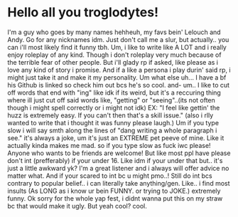 # Hello all you troglodytes!

I'm a guy who goes by many names hehheuh, my favs bein' Lelouch and Andy. Go for any nicknames idm. Just don't call me a slur, but actually.. you can i'll most likely find it funny tbh.
Um, i like to write like A LOT and i really enjoy roleplay of any kind. Though i don't roleplay very much because of the terrible fear of other people. But i'll glady rp if asked, like please as i love any kind of story i promise. And if a like a persona i play durin' said rp, i might just take it and make it my personality. 
Um what else uh... I have a bf his Github is linked so check him out bcs he's so cool. and- um..
I like to cut off words that end with "ing" like idk if its weird, but it's a reccuring thing where ill just cut off said words like, "getting" or "seeing"..(its not often though i might spell correctly or i might not idk)
EX: "I feel like gettin' the huzz is extremely easy. If you can't then that's a skill issue." (also i rlly wanted to write that i thought it was funny please laugh.)
Um if you type slow i will say smth along the lines of "dang writing a whole paragraph i see." it's always a joke, um it's just an EXTREME pet peeve of mine. Like it actually kinda makes me mad. so if you type slow as fuck iwc please! 
Anyone who wants to be friends are welcome! But like most ppl have please don't int (prefferably) if your under 16. Like idm if your under that but.. it's just a little awkward yk?
I'm a great listener and i always will offer advice no matter what. And if your scared to int bc u might pmo..! Still do int bcs contrary to popular belief.. i can literally take anything/gen. Like.. i find most insults (As LONG as i know ur bein FUNNY. or trying to JOKE.) extremely funny.
Ok sorry for the whole yap fest, i didnt wanna put this on my straw bc that would make it ugly. But yeah cool? cool.

